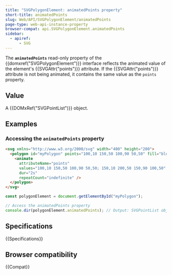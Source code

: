 ```yaml
---
title: "SVGPolygonElement: animatedPoints property"
short-title: animatedPoints
slug: Web/API/SVGPolygonElement/animatedPoints
page-type: web-api-instance-property
browser-compat: api.SVGPolygonElement.animatedPoints
sidebar:
  - apiref:
      - SVG
---
```


The **`animatedPoints`** read-only property of the {{domxref("SVGPolygonElement")}} interface reflects the animated value of the element's {{SVGAttr("points")}} attribute. If the {{SVGAttr("points")}} attribute is not being animated, it contains the same value as the `points` property.

## Value

A {{DOMxRef("SVGPointList")}} object.

## Examples

### Accessing the `animatedPoints` property

```html
<svg xmlns="http://www.w3.org/2000/svg" width="400" height="200">
  <polygon id="myPolygon" points="100,10 150,50 100,90 50,50" fill="blue">
    <animate
      attributeName="points"
      values="100,10 150,50 100,90 50,50; 150,10 200,50 150,90 100,50"
      dur="2s"
      repeatCount="indefinite" />
  </polygon>
</svg>
```

```js
const polygonElement = document.getElementById("myPolygon");

// Access the animatedPoints property
console.dir(polygonElement.animatedPoints); // Output: SVGPointList object
```

## Specifications

{{Specifications}}

## Browser compatibility

{{Compat}}
